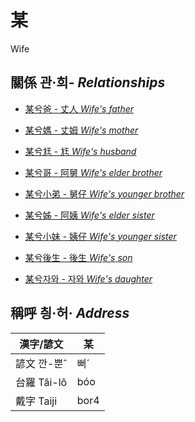 # 某
Wife

## 關係 관·희- _Relationships_

- [某兮爸 - 丈人 _Wife's_ _father_](member62.md)

- [某兮媽 - 丈姆 _Wife's_ _mother_](member63.md)

- [某兮尪 - 尪 _Wife's_ _husband_](member17.md)

- [某兮哥 - 阿舅 _Wife's_ _elder brother_](member64.md)

- [某兮小弟 - 舅仔 _Wife's_ _younger brother_](member66.md)

- [某兮姊 - 阿姨 _Wife's_ _elder sister_](member65.md)

- [某兮小妹 - 姨仔 _Wife's_ _younger sister_](member67.md)

- [某兮後生 - 後生 _Wife's_ _son_](member19.md)

- [某兮자와 - 자와 _Wife's_ _daughter_](member20.md)



## 稱呼 칑·허· _Address_

漢字/諺文 | 某
--- | ---
諺文 깐-뿐ˆ | 뻐ˊ
台羅 Tâi-lô | bóo
戴字 Taiji | bor4


